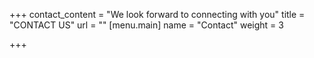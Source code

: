+++
contact_content = "We look forward to connecting with you"
title = "CONTACT US"
url = ""
[menu.main]
name = "Contact"
weight = 3

+++
